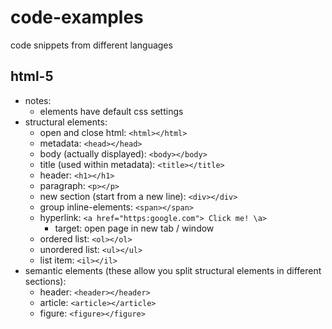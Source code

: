 # code-examples
code snippets from different languages

## html-5
- notes:
  - elements have default css settings
- structural elements:
  - open and close html: `<html></html>`
  - metadata: `<head></head>`
  - body (actually displayed): `<body></body>`
  - title (used within metadata): `<title></title>`
  - header: `<h1></h1>`
  - paragraph: `<p></p>`
  - new section (start from a new line): `<div></div>`
  - group inline-elements: `<span></span>`
  - hyperlink: `<a href="https:google.com"> Click me! \a>`
    - target: open page in new tab / window
  - ordered list: `<ol></ol>`
  - unordered list: `<ul></ul>`
  - list item: `<il></il>`
- semantic elements (these allow you split structural elements in different sections):
  - header: `<header></header>`
  - article: `<article></article>`
  - figure: `<figure></figure>`


